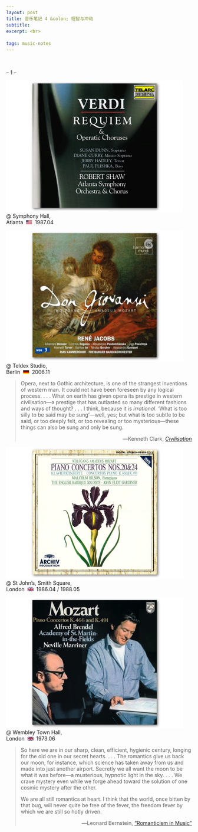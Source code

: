 ```yaml
---
layout: post
title: 音乐笔记 4 &colon; 理智与冲动
subtitle: 
excerpt: <br>

tags: music-notes
---
```





<br>

<p class="ttl"> – 1 – </p>

<p class="alb">
<a href="https://www.youtube.com/watch?v=tERUK57DM-Q&list=PLIqzrguMlP8TLj6nEQ8XkbF6H9_t6b0qW&index=2">
<img src="/assets/img/albums/shaw-verdi-requiem.png" width="480"> </a> <br>
@ Symphony Hall, <br>
Atlanta &nbsp;<img src="/assets/img/flags/us.png" height="10.5" width="16"/>&nbsp; 1987.04
</p>

<p class="alb">
<a href="https://www.youtube.com/watch?v=aVjuZ6Bb2vQ&list=PL9yl-ZQyD9w8y8cAgBD5H21Lao6fKL5qN&index=60">
<img src="/assets/img/albums/jacobs-don-giovanni.png" width="480"> </a> <br>
@ Teldex Studio, <br>
Berlin &nbsp;<img src="/assets/img/flags/de.png" height="10.5" width="16"/>&nbsp; 2006.11
</p>

> <p class="quote">
> Opera, next to Gothic architecture, is one of the strangest inventions of western man. It could not have been foreseen by any logical process. <nobr>. . .</nobr> What on earth has given opera its prestige in western civilisation—a prestige that has outlasted so many different fashions and ways of thought? <nobr>. . .</nobr> I think, because it is <i>irrational</i>. ‘What is too silly to be said may be sung’—well, yes; but what is too subtle to be said, or too deeply felt, or too revealing or too mysterious—these things can also be sung and only be sung. </p>
>
><p align="right" class="quote-ttl"> 
> ―Kenneth Clark, <a href="https://archive.org/details/civilisationpers00clar/page/240/mode/2up"> <i>Civilisation</i> </a></p>

<p class="alb">
<a href="https://www.youtube.com/watch?v=55A3gfYObzU&list=OLAK5uy_n7eY8svgTcspZfk4KAo9J7EO5KfZTzwkI&index=50">
<img src="/assets/img/albums/bilson-mozart-pc20.png" width="480"> </a> <br>
@ St John&rsquo;s, Smith Square, <br>
London &nbsp;<img src="/assets/img/flags/uk.png" height="10.5" width="16"/>&nbsp; 1986.04 / 1988.05
</p>

<p class="alb">
<a href="https://www.youtube.com/watch?v=MAVwxtP50l4&t=794s">
<img src="/assets/img/albums/brendel-mozart-pc24.png" width="480"> </a> <br>
@ Wembley Town Hall, <br>
London &nbsp;<img src="/assets/img/flags/uk.png" height="10.5" width="16"/>&nbsp; 1973.06
</p>

> <p class="quote">
> So here we are in our sharp, clean, efficient, hygienic century, longing for the old one in our secret hearts. <nobr>. . .</nobr> The romantics give us back our moon, for instance, which science has taken away from us and made into just another airport. Secretly we all want the moon to be what it was before—a musterious, hypnotic light in the sky. <nobr>. . .</nobr> We crave mystery even while we forge ahead toward the solution of one cosmic mystery after the other.  </p>
>
> <p class="quote">
> We are all still romantics at heart. I think that the world, once bitten by that bug, will never quite be free of the fever, the freedom fever by which we are still so hotly driven. </p>
>
><p align="right" class="quote-ttl"> 
> ―Leonard Bernstein, <nobr> <a href="https://archive.org/details/infinitevarietyo00bern/page/134/mode/2up"> “Romanticism in Music” </a> </nobr> </p>

<br>






